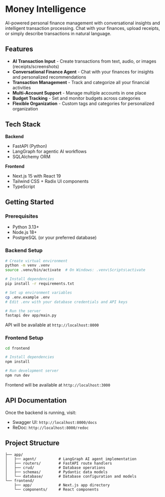 # Money Intelligence

AI-powered personal finance management with conversational insights and intelligent transaction processing. Chat with your finances, upload receipts, or simply describe transactions in natural language.

## Features

- **AI Transaction Input** - Create transactions from text, audio, or images (receipts/screenshots)
- **Conversational Finance Agent** - Chat with your finances for insights and personalized recommendations
- **Transaction Management** - Track and categorize all your financial activities
- **Multi-Account Support** - Manage multiple accounts in one place
- **Budget Tracking** - Set and monitor budgets across categories
- **Flexible Organization** - Custom tags and categories for personalized organization

## Tech Stack

**Backend**
- FastAPI (Python)
- LangGraph for agentic AI workflows
- SQLAlchemy ORM

**Frontend**
- Next.js 15 with React 19
- Tailwind CSS + Radix UI components
- TypeScript

## Getting Started

### Prerequisites
- Python 3.13+
- Node.js 18+
- PostgreSQL (or your preferred database)

### Backend Setup

```bash
# Create virtual environment
python -m venv .venv
source .venv/bin/activate  # On Windows: .venv\Scripts\activate

# Install dependencies
pip install -r requirements.txt

# Set up environment variables
cp .env.example .env
# Edit .env with your database credentials and API keys

# Run the server
fastapi dev app/main.py

```

API will be available at `http://localhost:8000`

### Frontend Setup

```bash
cd frontend

# Install dependencies
npm install

# Run development server
npm run dev
```

Frontend will be available at `http://localhost:3000`

## API Documentation

Once the backend is running, visit:
- Swagger UI: `http://localhost:8000/docs`
- ReDoc: `http://localhost:8000/redoc`

## Project Structure

```
├── app/
│   ├── agent/          # LangGraph AI agent implementation
│   ├── routers/        # FastAPI route handlers
│   ├── crud/           # Database operations
│   ├── schemas/        # Pydantic data models
│   └── database/       # Database configuration and models
└── frontend/
    ├── app/            # Next.js app directory
    └── components/     # React components
```